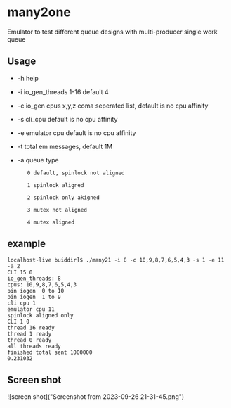 # many2one
Emulator to test different queue designs with multi-producer single work queue

## Usage 

- -h     help

- -i    io_gen_threads 1-16 default 4

- -c     io_gen cpus x,y,z       coma seperated list, default is no cpu affinity

- -s     cli_cpu     default is no cpu affinity

- -e   emulator cpu    default is no cpu affinity

- -t   total em messages, default 1M

- -a queue type

         0 default, spinlock not aligned

         1 spinlock aligned

         2 spinlock only akigned

         3 mutex not aligned

         4 mutex aligned


## example 

```
localhost-live buiddir]$ ./many21 -i 8 -c 10,9,8,7,6,5,4,3 -s 1 -e 11 -a 2
CLI 15 0
io_gen_threads: 8
cpus: 10,9,8,7,6,5,4,3 
pin iogen  0 to 10
pin iogen  1 to 9
cli cpu 1
emulator cpu 11
spinlock aligned only
CLI 1 0
thread 16 ready
thread 1 ready
thread 0 ready
all threads ready
finished total sent 1000000
0.231032
```

## Screen shot
![screen shot]("Screenshot from 2023-09-26 21-31-45.png")

